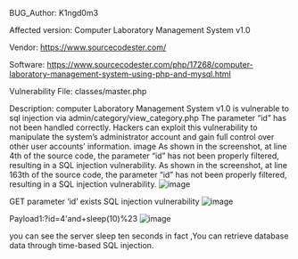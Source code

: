 BUG_Author: K1ngd0m3

Affected version: Computer Laboratory Management System v1.0

Vendor: https://www.sourcecodester.com/

Software: https://www.sourcecodester.com/php/17268/computer-laboratory-management-system-using-php-and-mysql.html

Vulnerability File: classes/master.php

Description: computer Laboratory Management System v1.0 is vulnerable to sql injection via admin/category/view_category.php The parameter “id” has not been handled correctly. Hackers can exploit this vulnerability to manipulate the system’s administrator account and gain full control over other user accounts’ information. image As shown in the screenshot, at line 4th of the source code, the parameter “id” has not been properly filtered, resulting in a SQL injection vulnerability.  As shown in the screenshot, at line 163th of the source code, the parameter “id” has not been properly filtered, resulting in a SQL injection vulnerability.
![image](https://github.com/adminininin/blob/assets/136336674/1d6b62bf-80f8-45a8-8ba6-b622f035d812)


GET parameter ‘id’ exists SQL injection vulnerability 
![image](https://github.com/adminininin/blob/assets/136336674/65d7a5c0-ea96-4345-a9a5-fe387098de59)



Payload1:?id=4'and+sleep(10)%23
![image](https://github.com/adminininin/blob/assets/136336674/fe1dd716-56e4-4916-8d0f-2e3a76e7c62c)

you can see the server sleep ten seconds
in fact ,You can retrieve database data through time-based SQL injection.
